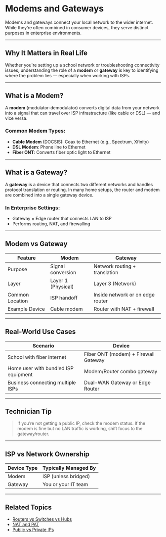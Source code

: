 # Modems and Gateways

Modems and gateways connect your local network to the wider internet. While they’re often combined in consumer devices, they serve distinct purposes in enterprise environments.

---

## Why It Matters in Real Life

Whether you're setting up a school network or troubleshooting connectivity issues, understanding the role of a **modem** or **gateway** is key to identifying where the problem lies — especially when working with ISPs.

---

## What is a Modem?

A **modem** (modulator-demodulator) converts digital data from your network into a signal that can travel over ISP infrastructure (like cable or DSL) — and vice versa.

### Common Modem Types:
- **Cable Modem** (DOCSIS): Coax to Ethernet (e.g., Spectrum, Xfinity)
- **DSL Modem**: Phone line to Ethernet
- **Fiber ONT**: Converts fiber optic light to Ethernet

---

## What is a Gateway?

A **gateway** is a device that connects two different networks and handles protocol translation or routing. In many home setups, the router and modem are combined into a single gateway device.

### In Enterprise Settings:
- Gateway = Edge router that connects LAN to ISP
- Performs routing, NAT, and firewalling

---

## Modem vs Gateway

| Feature          | Modem                          | Gateway                            |
|------------------|--------------------------------|-------------------------------------|
| Purpose          | Signal conversion              | Network routing + translation      |
| Layer            | Layer 1 (Physical)             | Layer 3 (Network)                  |
| Common Location  | ISP handoff                    | Inside network or on edge router   |
| Example Device   | Cable modem                    | Router with NAT + firewall         |

---

## Real-World Use Cases

| Scenario                                    | Device      |
|---------------------------------------------|-------------|
| School with fiber internet                  | Fiber ONT (modem) + Firewall Gateway |
| Home user with bundled ISP equipment        | Modem/Router combo gateway           |
| Business connecting multiple ISPs           | Dual-WAN Gateway or Edge Router      |

---

## Technician Tip

> If you’re not getting a public IP, check the modem status. If the modem is fine but no LAN traffic is working, shift focus to the gateway/router.

---

## ISP vs Network Ownership

| Device Type | Typically Managed By |
|-------------|----------------------|
| Modem       | ISP (unless bridged) |
| Gateway     | You or your IT team  |

---

## Related Topics

- [Routers vs Switches vs Hubs](./Routers_vs_Switches_vs_Hubs.md)
- [NAT and PAT](../06-Network_Services/NAT_and_PAT.md)
- [Public vs Private IPs](../02-IP_Addressing_and_Subnetting/IP_Classes_and_Private_IPs.md)
